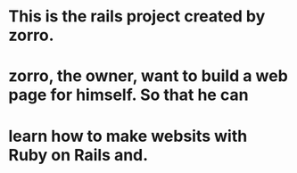 # This is the rails project created by zorro.
# zorro, the owner, want to build a web page for himself. So that he can 
# learn how to make websits with Ruby on Rails and.
